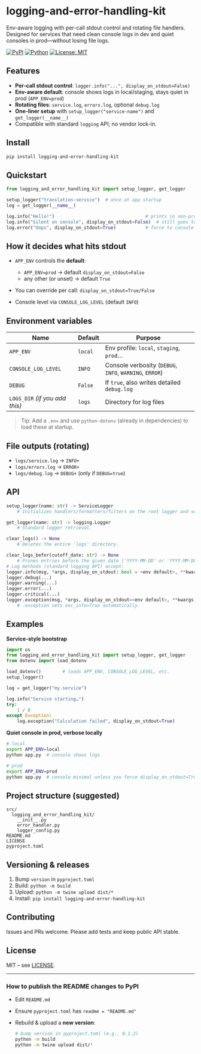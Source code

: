 # logging-and-error-handling-kit

Env-aware logging with per-call stdout control and rotating file handlers.
Designed for services that need clean console logs in dev and quiet consoles in prod—without losing file logs.

[![PyPI](https://img.shields.io/pypi/v/logging-and-error-handling-kit.svg)](https://pypi.org/project/logging-and-error-handling-kit/)
[![Python](https://img.shields.io/pypi/pyversions/logging-and-error-handling-kit.svg)](https://pypi.org/project/logging-and-error-handling-kit/)
[![License: MIT](https://img.shields.io/badge/License-MIT-green.svg)](LICENSE)

## Features

* **Per-call stdout control**: `logger.info("...", display_on_stdout=False)`
* **Env-aware default**: console shows logs in local/staging, stays quiet in prod (`APP_ENV=prod`)
* **Rotating files**: `service.log`, `errors.log`, optional `debug.log`
* **One-liner setup** with `setup_logger("service-name")` and `get_logger(__name__)`
* Compatible with standard `logging` API; no vendor lock-in.

## Install

```bash
pip install logging-and-error-handling-kit
```

## Quickstart

```python
from logging_and_error_handling_kit import setup_logger, get_logger

setup_logger("translation-service")  # once at app startup
log = get_logger(__name__)

log.info("Hello!")                                  # prints in non-prod, always goes to files
log.info("Silent on console", display_on_stdout=False)  # still goes to files
log.error("Oops", display_on_stdout=True)           # force to console (subject to handler level)
```

## How it decides what hits stdout

* `APP_ENV` controls the **default**:

  * `APP_ENV=prod` → default `display_on_stdout=False`
  * any other (or unset) → default `True`
* You can override per call: `display_on_stdout=True/False`
* Console level via `CONSOLE_LOG_LEVEL` (default `INFO`)

## Environment variables

| Name                           | Default | Purpose                                                 |
| ------------------------------ | ------- | ------------------------------------------------------- |
| `APP_ENV`                      | `local` | Env profile: `local`, `staging`, `prod`…                |
| `CONSOLE_LOG_LEVEL`            | `INFO`  | Console verbosity (`DEBUG`, `INFO`, `WARNING`, `ERROR`) |
| `DEBUG`                        | `False` | If `true`, also writes detailed `debug.log`             |
| `LOGS_DIR` *(if you add this)* | `logs`  | Directory for log files                                 |

> Tip: Add a `.env` and use `python-dotenv` (already in dependencies) to load these at startup.

## File outputs (rotating)

* `logs/service.log` → `INFO+`
* `logs/errors.log`  → `ERROR+`
* `logs/debug.log`   → `DEBUG+` (only if `DEBUG=true`)

## API

```python
setup_logger(name: str) -> ServiceLogger
    # Initializes handlers/formatters/filters on the root logger and sets global service name.

get_logger(name: str) -> logging.Logger
    # Standard logger retrieval.

clear_logs() -> None
    # Deletes the entire 'logs' directory.

clear_logs_befor(cutoff_date: str) -> None
    # Prunes entries before the given date ('YYYY-MM-DD' or 'YYYY-MM-DD HH:MM:SS').
# Log methods (standard logging API) accept:
logger.info(msg, *args, display_on_stdout: bool = <env default>, **kwargs)
logger.debug(...)
logger.warning(...)
logger.error(...)
logger.critical(...)
logger.exception(msg, *args, display_on_stdout=<env default>, **kwargs)
    # .exception sets exc_info=True automatically
```

## Examples

**Service-style bootstrap**

```python
import os
from logging_and_error_handling_kit import setup_logger, get_logger
from dotenv import load_dotenv

load_dotenv()        # loads APP_ENV, CONSOLE_LOG_LEVEL, etc.
setup_logger()

log = get_logger("my.service")

log.info("Service starting…")
try:
    1 / 0
except Exception:
    log.exception("Calculation failed", display_on_stdout=True)
```

**Quiet console in prod, verbose locally**

```bash
# local
export APP_ENV=local
python app.py  # console shows logs

# prod
export APP_ENV=prod
python app.py  # console minimal unless you force display_on_stdout=True
```

## Project structure (suggested)

```
src/
  logging_and_error_handling_kit/
    __init__.py
    error_handler.py
    logger_config.py
README.md
LICENSE
pyproject.toml
```

## Versioning & releases

1. Bump `version` in `pyproject.toml`
2. Build: `python -m build`
3. Upload: `python -m twine upload dist/*`
4. Install: `pip install logging-and-error-handling-kit`

## Contributing

Issues and PRs welcome. Please add tests and keep public API stable.

## License

MIT – see [LICENSE](LICENSE).

---

### How to publish the README changes to PyPI

* Edit `README.md`
* Ensure `pyproject.toml` has `readme = "README.md"`
* Rebuild & upload a **new version**:

  ```bash
  # bump version in pyproject.toml (e.g., 0.1.2)
  python -m build
  python -m twine upload dist/*
  ```
